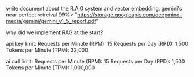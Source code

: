 write document about the R.A.G system and vector embedding. gemini's near perfect retreival 99%> "https://storage.googleapis.com/deepmind-media/gemini/gemini_v1_5_report.pdf"

why did we implement RAG at the start?

api key limit:
Requests per Minute (RPM): 15
Requests per Day (RPD): 1,500
Tokens per Minute (TPM): 32,000


ai call limit:
Requests per Minute (RPM): 15
Requests per Day (RPD): 1,500
Tokens per Minute (TPM): 1,000,000
